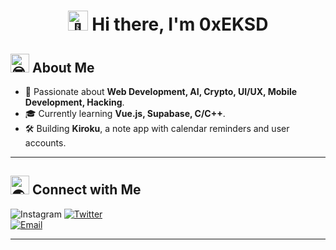 # <center><img src="https://fonts.gstatic.com/s/e/notoemoji/latest/1f44b/512.gif" alt="👋" width="32" height="32"> Hi there, I'm 0xEKSD</center>


## <img id="About_Me" src="https://fonts.gstatic.com/s/e/notoemoji/latest/1f60e/512.gif" alt="😎" width="30" height="30"> About Me

- 🌟 Passionate about **Web Development, AI, Crypto, UI/UX, Mobile Development, Hacking**.
- 🎓 Currently learning **Vue.js, Supabase, C/C++**.
- 🛠️ Building **Kiroku**, a note app with calendar reminders and user accounts.  

---

## <img src="https://fonts.gstatic.com/s/e/notoemoji/latest/1f30f/512.gif" alt="🌏" width="30" height="30"> Connect with Me

![Instagram](https://img.shields.io/badge/Instagram-FF0069?style=flat&logo=instagram&logoColor=white)
[![Twitter](https://img.shields.io/badge/Twitter-1DA1F2?style=for-the-badge&logo=twitter&logoColor=white)](https://twitter.com/yourprofile)  
[![Email](https://img.shields.io/badge/Email-D14836?style=for-the-badge&logo=gmail&logoColor=white)](mailto:your.email@example.com)

---
